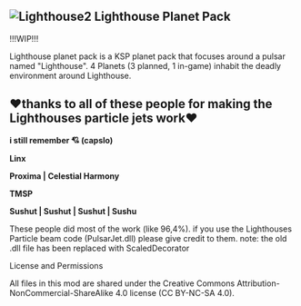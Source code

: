 ![Lighthouse2](https://github.com/user-attachments/assets/d98c4413-af42-4cb9-aac4-2d34747ba326)
Lighthouse Planet Pack
-
!!!WIP!!!

Lighthouse planet pack is a KSP planet pack that focuses around a pulsar named "Lighthouse". 4 Planets (3 planned, 1 in-game) inhabit the deadly environment around Lighthouse.


❤thanks to all of these people for making the Lighthouses particle jets work❤
-
**i still remember 💘 (capslo)**

**Linx**

**Proxima | Celestial Harmony**

**TMSP**

**Sushut | Sushut | Sushut | Sushu**

These people did most of the work (like 96,4%).
if you use the Lighthouses Particle beam code (PulsarJet.dll) please give credit to them.
note: the old .dll file has been replaced with ScaledDecorator





License and Permissions

All files in this mod are shared under the Creative Commons Attribution-NonCommercial-ShareAlike 4.0 license (CC BY-NC-SA 4.0).
